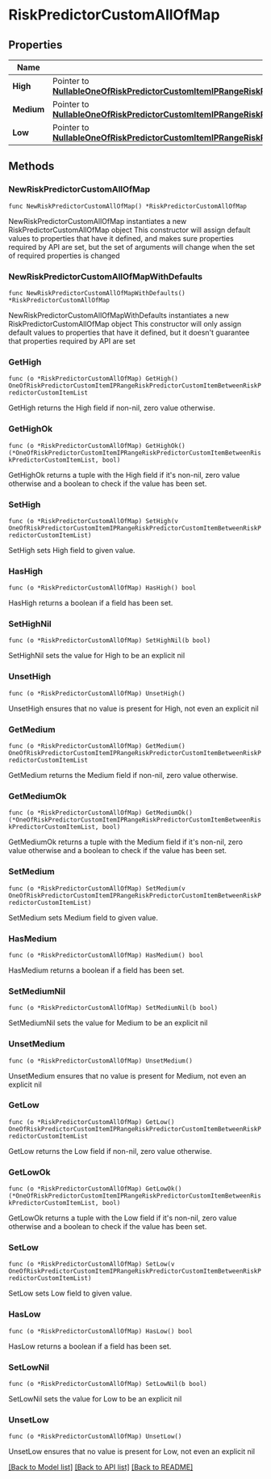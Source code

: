 # RiskPredictorCustomAllOfMap

## Properties

Name | Type | Description | Notes
------------ | ------------- | ------------- | -------------
**High** | Pointer to [**NullableOneOfRiskPredictorCustomItemIPRangeRiskPredictorCustomItemBetweenRiskPredictorCustomItemList**](oneOf&lt;RiskPredictorCustomItemIPRange,RiskPredictorCustomItemBetween,RiskPredictorCustomItemList&gt;.md) |  | [optional] 
**Medium** | Pointer to [**NullableOneOfRiskPredictorCustomItemIPRangeRiskPredictorCustomItemBetweenRiskPredictorCustomItemList**](oneOf&lt;RiskPredictorCustomItemIPRange,RiskPredictorCustomItemBetween,RiskPredictorCustomItemList&gt;.md) |  | [optional] 
**Low** | Pointer to [**NullableOneOfRiskPredictorCustomItemIPRangeRiskPredictorCustomItemBetweenRiskPredictorCustomItemList**](oneOf&lt;RiskPredictorCustomItemIPRange,RiskPredictorCustomItemBetween,RiskPredictorCustomItemList&gt;.md) |  | [optional] 

## Methods

### NewRiskPredictorCustomAllOfMap

`func NewRiskPredictorCustomAllOfMap() *RiskPredictorCustomAllOfMap`

NewRiskPredictorCustomAllOfMap instantiates a new RiskPredictorCustomAllOfMap object
This constructor will assign default values to properties that have it defined,
and makes sure properties required by API are set, but the set of arguments
will change when the set of required properties is changed

### NewRiskPredictorCustomAllOfMapWithDefaults

`func NewRiskPredictorCustomAllOfMapWithDefaults() *RiskPredictorCustomAllOfMap`

NewRiskPredictorCustomAllOfMapWithDefaults instantiates a new RiskPredictorCustomAllOfMap object
This constructor will only assign default values to properties that have it defined,
but it doesn't guarantee that properties required by API are set

### GetHigh

`func (o *RiskPredictorCustomAllOfMap) GetHigh() OneOfRiskPredictorCustomItemIPRangeRiskPredictorCustomItemBetweenRiskPredictorCustomItemList`

GetHigh returns the High field if non-nil, zero value otherwise.

### GetHighOk

`func (o *RiskPredictorCustomAllOfMap) GetHighOk() (*OneOfRiskPredictorCustomItemIPRangeRiskPredictorCustomItemBetweenRiskPredictorCustomItemList, bool)`

GetHighOk returns a tuple with the High field if it's non-nil, zero value otherwise
and a boolean to check if the value has been set.

### SetHigh

`func (o *RiskPredictorCustomAllOfMap) SetHigh(v OneOfRiskPredictorCustomItemIPRangeRiskPredictorCustomItemBetweenRiskPredictorCustomItemList)`

SetHigh sets High field to given value.

### HasHigh

`func (o *RiskPredictorCustomAllOfMap) HasHigh() bool`

HasHigh returns a boolean if a field has been set.

### SetHighNil

`func (o *RiskPredictorCustomAllOfMap) SetHighNil(b bool)`

 SetHighNil sets the value for High to be an explicit nil

### UnsetHigh
`func (o *RiskPredictorCustomAllOfMap) UnsetHigh()`

UnsetHigh ensures that no value is present for High, not even an explicit nil
### GetMedium

`func (o *RiskPredictorCustomAllOfMap) GetMedium() OneOfRiskPredictorCustomItemIPRangeRiskPredictorCustomItemBetweenRiskPredictorCustomItemList`

GetMedium returns the Medium field if non-nil, zero value otherwise.

### GetMediumOk

`func (o *RiskPredictorCustomAllOfMap) GetMediumOk() (*OneOfRiskPredictorCustomItemIPRangeRiskPredictorCustomItemBetweenRiskPredictorCustomItemList, bool)`

GetMediumOk returns a tuple with the Medium field if it's non-nil, zero value otherwise
and a boolean to check if the value has been set.

### SetMedium

`func (o *RiskPredictorCustomAllOfMap) SetMedium(v OneOfRiskPredictorCustomItemIPRangeRiskPredictorCustomItemBetweenRiskPredictorCustomItemList)`

SetMedium sets Medium field to given value.

### HasMedium

`func (o *RiskPredictorCustomAllOfMap) HasMedium() bool`

HasMedium returns a boolean if a field has been set.

### SetMediumNil

`func (o *RiskPredictorCustomAllOfMap) SetMediumNil(b bool)`

 SetMediumNil sets the value for Medium to be an explicit nil

### UnsetMedium
`func (o *RiskPredictorCustomAllOfMap) UnsetMedium()`

UnsetMedium ensures that no value is present for Medium, not even an explicit nil
### GetLow

`func (o *RiskPredictorCustomAllOfMap) GetLow() OneOfRiskPredictorCustomItemIPRangeRiskPredictorCustomItemBetweenRiskPredictorCustomItemList`

GetLow returns the Low field if non-nil, zero value otherwise.

### GetLowOk

`func (o *RiskPredictorCustomAllOfMap) GetLowOk() (*OneOfRiskPredictorCustomItemIPRangeRiskPredictorCustomItemBetweenRiskPredictorCustomItemList, bool)`

GetLowOk returns a tuple with the Low field if it's non-nil, zero value otherwise
and a boolean to check if the value has been set.

### SetLow

`func (o *RiskPredictorCustomAllOfMap) SetLow(v OneOfRiskPredictorCustomItemIPRangeRiskPredictorCustomItemBetweenRiskPredictorCustomItemList)`

SetLow sets Low field to given value.

### HasLow

`func (o *RiskPredictorCustomAllOfMap) HasLow() bool`

HasLow returns a boolean if a field has been set.

### SetLowNil

`func (o *RiskPredictorCustomAllOfMap) SetLowNil(b bool)`

 SetLowNil sets the value for Low to be an explicit nil

### UnsetLow
`func (o *RiskPredictorCustomAllOfMap) UnsetLow()`

UnsetLow ensures that no value is present for Low, not even an explicit nil

[[Back to Model list]](../README.md#documentation-for-models) [[Back to API list]](../README.md#documentation-for-api-endpoints) [[Back to README]](../README.md)


